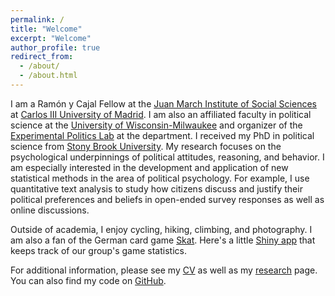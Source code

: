 ```yaml
---
permalink: /
title: "Welcome"
excerpt: "Welcome"
author_profile: true
redirect_from: 
  - /about/
  - /about.html
---
```


I am a Ramón y Cajal Fellow at the [Juan March Institute of Social Sciences](https://ic3jm.es/en/) at [Carlos III University of Madrid](https://www.uc3m.es/Home). I am also an affiliated faculty in political science at the [University of Wisconsin-Milwaukee](https://uwm.edu/political-science/) and organizer of the [Experimental Politics Lab](https://experimentalpolitics.github.io/) at the department. I received my PhD in political science from [Stony Brook University](http://www.stonybrook.edu/polsci/). My research focuses on the psychological underpinnings of political attitudes, reasoning, and behavior. I am especially interested in the development and application of new statistical methods in the area of political psychology. For example, I use quantitative text analysis to study how citizens discuss and justify their political preferences and beliefs in open-ended survey responses as well as online discussions.

Outside of academia, I enjoy cycling, hiking, climbing, and photography. I am also a fan of the German card game [Skat](https://en.wikipedia.org/wiki/Skat_%28card_game%29). Here's a little [Shiny app](http://pwkraft.shinyapps.io/Skat) that keeps track of our group's game statistics.

For additional information, please see my [CV](cv) as well as my [research](research) page. You can also find my code on [GitHub](http://github.com/pwkraft/).